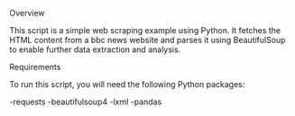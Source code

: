 
Overview

This script is a simple web scraping example using Python. It fetches the HTML content from a bbc news website and parses it using BeautifulSoup to enable further data extraction and analysis.

Requirements

To run this script, you will need the following Python packages:

-requests
-beautifulsoup4
-lxml
-pandas